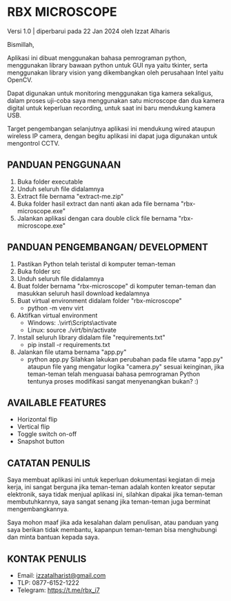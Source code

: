 # RBX MICROSCOPE
Versi 1.0 | diperbarui pada 22 Jan 2024 oleh Izzat Alharis


Bismillah,

Aplikasi ini dibuat menggunakan bahasa pemrograman python, menggunakan library bawaan python untuk GUI nya yaitu tkinter, serta menggunakan library vision yang dikembangkan oleh perusahaan Intel yaitu OpenCV.

Dapat digunakan untuk monitoring menggunakan tiga kamera sekaligus, dalam proses uji-coba saya menggunakan satu microscope dan dua kamera digital untuk keperluan recording, untuk saat ini baru mendukung kamera USB.

Target pengembangan selanjutnya aplikasi ini mendukung wired ataupun wireless IP camera, dengan begitu aplikasi ini dapat juga digunakan untuk mengontrol CCTV.


## PANDUAN PENGGUNAAN
1. Buka folder executable
2. Unduh seluruh file didalamnya
3. Extract file bernama "extract-me.zip"
4. Buka folder hasil extract dan nanti akan ada file bernama "rbx-microscope.exe"
5. Jalankan aplikasi dengan cara double click file bernama "rbx-microscope.exe"


## PANDUAN PENGEMBANGAN/ DEVELOPMENT
1. Pastikan Python telah teristal di komputer teman-teman
2. Buka folder src
3. Unduh seluruh file didalamnya
4. Buat folder bernama "rbx-microscope" di komputer teman-teman dan masukkan seluruh hasil download kedalamnya
5. Buat virtual environment didalam folder "rbx-microscope"
   * python -m venv virt
6. Aktifkan virtual environment
   * Windows: .\virt\Scripts\activate
   * Linux: source ./virt/bin/activate
8. Install seluruh library didalam file "requirements.txt"
   * pip install -r requirements.txt
9. Jalankan file utama bernama "app.py"
   * python app.py
Silahkan lakukan perubahan pada file utama "app.py" ataupun file yang mengatur logika "camera.py" sesuai keinginan, jika teman-teman telah menguasai bahasa pemrograman Python tentunya proses modifikasi sangat menyenangkan bukan? :)


## AVAILABLE FEATURES
* Horizontal flip
* Vertical flip
* Toggle switch on-off
* Snapshot button


## CATATAN PENULIS
Saya membuat aplikasi ini untuk keperluan dokumentasi kegiatan di meja kerja, ini sangat berguna jika teman-teman adalah konten kreator seputar elektronik, saya tidak menjual aplikasi ini, silahkan dipakai jika teman-teman membutuhkannya, saya sangat senang jika teman-teman juga berminat mengembangkannya.

Saya mohon maaf jika ada kesalahan dalam penulisan, atau panduan yang saya berikan tidak membantu, kapanpun teman-teman bisa menghubungi dan minta bantuan kepada saya.


## KONTAK PENULIS
* Email: izzatalharist@gmail.com
* TLP: 0877-6152-1222
* Telegram: https://t.me/rbx_i7
